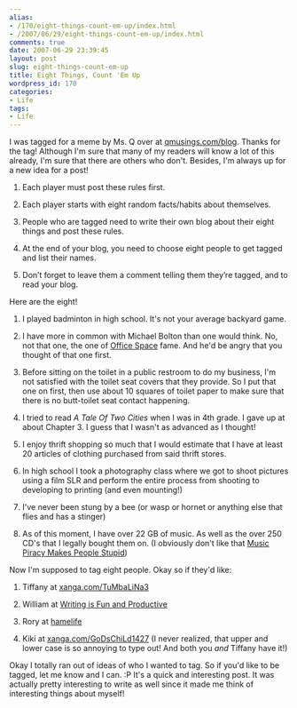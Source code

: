 ```yaml
---
alias:
- /170/eight-things-count-em-up/index.html
- /2007/06/29/eight-things-count-em-up/index.html
comments: true
date: 2007-06-29 23:39:45
layout: post
slug: eight-things-count-em-up
title: Eight Things, Count 'Em Up
wordpress_id: 170
categories:
- Life
tags:
- Life
---
```


I was tagged for a meme by Ms. Q over at [qmusings.com/blog](http://qmusings.com/blog).  Thanks for the tag!  Although I'm sure that many of my readers will know a lot of this already, I'm sure that there are others who don't.  Besides, I'm always up for a new idea for a post!





  1. Each player must post these rules first.


  2. Each player starts with eight random facts/habits about themselves.


  3. People who are tagged need to write their own blog about their eight things and post these rules.


  4. At the end of your blog, you need to choose eight people to get tagged and list their names.



  5. Don’t forget to leave them a comment telling them they’re tagged, and to read your blog.



Here are the eight!


  1. I played badminton in high school.  It's not your average backyard game.


  2. I have more in common with Michael Bolton than one would think.  No, not that one, the one of [Office Space](http://en.wikipedia.org/wiki/Office_Space) fame.  And he'd be angry that you thought of that one first.


  3. Before sitting on the toilet in a public restroom to do my business, I'm not satisfied with the toilet seat covers that they provide.  So I put that one on first, then use about 10 squares of toilet paper to make sure that there is no butt-toilet seat contact happening.


  4. I tried to read _A Tale Of Two Cities_ when I was in 4th grade.  I gave up at about Chapter 3.  I guess that I wasn't as advanced as I thought!


  5. I enjoy thrift shopping so much that I would estimate that I have at least 20 articles of clothing purchased from said thrift stores.


  6. In high school I took a photography class where we got to shoot pictures using a film SLR and perform the entire process from shooting to developing to printing (and even mounting!)


  7. I've never been stung by a bee (or wasp or hornet or anything else that flies and has a stinger)


  8. As of this moment, I have over 22 GB of music.  As well as the over 250 CD's that I legally bought them on.  (I obviously don't like that [Music Piracy Makes People Stupid](http://www.goingthewongway.com/2007/05/14/music-piracy-makes-people-stupid/))



Now I'm supposed to tag eight people.  Okay so if they'd like:


  1. Tiffany at [xanga.com/TuMbaLiNa3](http://www.xanga.com/TuMbaLiNa3)


  2. William at [Writing is Fun and Productive](http://eclectiastes.blogspot.com/)


  3. Rory at [hamelife](http://hamelife.com/)


  4. Kiki at [xanga.com/GoDsChiLd1427](http://www.xanga.com/GoDsChiLd1427) (I never realized, that upper and lower case is so annoying to type out!  And both you _and_ Tiffany have it!)



Okay I totally ran out of ideas of who I wanted to tag.  So if you'd like to be tagged, let me know and I can.  :P  It's a quick and interesting post.  It was actually pretty interesting to write as well since it made me think of interesting things about myself!
